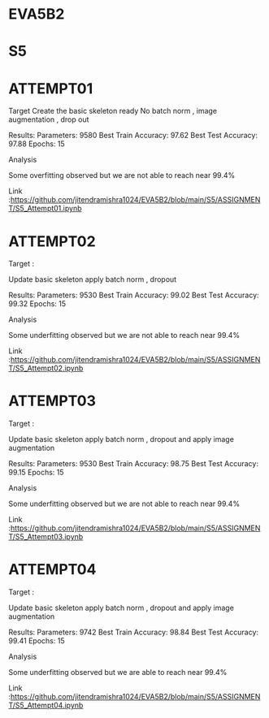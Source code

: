 # EVA5B2


# S5

# ATTEMPT01

Target 
Create the basic skeleton ready 
No batch norm , image augmentation , drop out 

Results:
Parameters: 9580
Best Train Accuracy: 97.62
Best Test Accuracy: 97.88
Epochs: 15

Analysis

Some overfitting observed but we are not able to reach near 99.4%

Link :https://github.com/jitendramishra1024/EVA5B2/blob/main/S5/ASSIGNMENT/S5_Attempt01.ipynb


# ATTEMPT02 

Target :

Update basic skeleton apply batch norm , dropout 

Results:
Parameters: 9530
Best Train Accuracy: 99.02
Best Test Accuracy: 99.32
Epochs: 15


Analysis

Some underfitting  observed but we are not able to reach near 99.4%

Link :https://github.com/jitendramishra1024/EVA5B2/blob/main/S5/ASSIGNMENT/S5_Attempt02.ipynb


# ATTEMPT03 

Target :

Update basic skeleton apply batch norm , dropout  and apply image augmentation 

Results:
Parameters: 9530
Best Train Accuracy: 98.75
Best Test Accuracy: 99.15
Epochs: 15


Analysis

Some underfitting  observed but we are not able to reach near 99.4%

Link :https://github.com/jitendramishra1024/EVA5B2/blob/main/S5/ASSIGNMENT/S5_Attempt03.ipynb



# ATTEMPT04

Target :

Update basic skeleton apply batch norm , dropout  and apply image augmentation 

Results:
Parameters: 9742
Best Train Accuracy: 98.84
Best Test Accuracy: 99.41
Epochs: 15


Analysis

Some underfitting  observed but we are able to reach near 99.4%

Link :https://github.com/jitendramishra1024/EVA5B2/blob/main/S5/ASSIGNMENT/S5_Attempt04.ipynb



